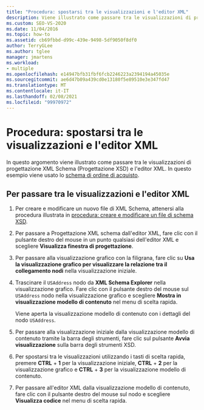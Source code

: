 ```yaml
---
title: "Procedura: spostarsi tra le visualizzazioni e l'editor XML"
description: Viene illustrato come passare tra le visualizzazioni di progettazione XML Schema (Progettazione XSD) e l'editor XML.
ms.custom: SEO-VS-2020
ms.date: 11/04/2016
ms.topic: how-to
ms.assetid: cb69fbbd-d99c-439e-9498-5df9050f8df0
author: TerryGLee
ms.author: tglee
manager: jmartens
ms.workload:
- multiple
ms.openlocfilehash: e14947bfb31fbf6fcb2246223a2394194a45035e
ms.sourcegitcommit: ae6d47b09a439cd0e13180f5e89510e3e347fd47
ms.translationtype: MT
ms.contentlocale: it-IT
ms.lasthandoff: 02/08/2021
ms.locfileid: "99970972"
---
```

# <a name="how-to-switch-between-views-and-the-xml-editor"></a>Procedura: spostarsi tra le visualizzazioni e l'editor XML

In questo argomento viene illustrato come passare tra le visualizzazioni di progettazione XML Schema (Progettazione XSD) e l'editor XML. In questo esempio viene usato lo [schema di ordine di acquisto](../xml-tools/sample-xsd-file-simple-schema.md).

## <a name="to-switch-between-the-views-and-the-xml-editor"></a>Per passare tra le visualizzazioni e l'editor XML

1. Per creare e modificare un nuovo file di XML Schema, attenersi alla procedura illustrata in [procedura: creare e modificare un file di schema XSD](../xml-tools/how-to-create-and-edit-an-xsd-schema-file.md).

2. Per passare a Progettazione XML schema dall'editor XML, fare clic con il pulsante destro del mouse in un punto qualsiasi dell'editor XML e scegliere **Visualizza finestra di progettazione**.

3. Per passare alla visualizzazione grafico con la filigrana, fare clic su **Usa la visualizzazione grafico per visualizzare la relazione tra il collegamento nodi** nella visualizzazione iniziale.

4. Trascinare il `USAddress` nodo da **XML Schema Explorer** nella visualizzazione grafico. Fare clic con il pulsante destro del mouse sul `USAddress` nodo nella visualizzazione grafico e scegliere **Mostra in visualizzazione modello di contenuto** nel menu di scelta rapida.

     Viene aperta la visualizzazione modello di contenuto con i dettagli del nodo `USAddress`.

5. Per passare alla visualizzazione iniziale dalla visualizzazione modello di contenuto tramite la barra degli strumenti, fare clic sul pulsante **Avvia visualizzazione** sulla barra degli strumenti XSD.

6. Per spostarsi tra le visualizzazioni utilizzando i tasti di scelta rapida, premere **CTRL** + **1** per la visualizzazione iniziale, **CTRL** + **2** per la visualizzazione grafico e **CTRL** + **3** per la visualizzazione modello di contenuto.

7. Per passare all'editor XML dalla visualizzazione modello di contenuto, fare clic con il pulsante destro del mouse sul nodo e scegliere **Visualizza codice** nel menu di scelta rapida.
